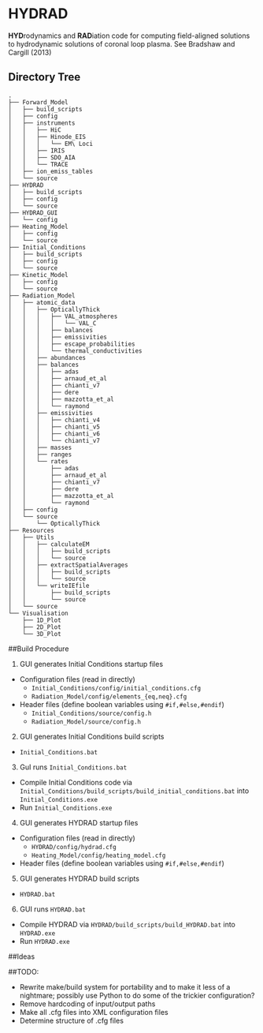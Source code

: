 # HYDRAD
**HYD**rodynamics and **RAD**iation code for computing field-aligned solutions to hydrodynamic solutions of coronal loop plasma. See Bradshaw and Cargill (2013)

## Directory Tree
```
.
├── Forward_Model
│   ├── build_scripts
│   ├── config
│   ├── instruments
│   │   ├── HiC
│   │   ├── Hinode_EIS
│   │   │   └── EM\ Loci
│   │   ├── IRIS
│   │   ├── SDO_AIA
│   │   └── TRACE
│   ├── ion_emiss_tables
│   └── source
├── HYDRAD
│   ├── build_scripts
│   ├── config
│   └── source
├── HYDRAD_GUI
│   └── config
├── Heating_Model
│   ├── config
│   └── source
├── Initial_Conditions
│   ├── build_scripts
│   ├── config
│   └── source
├── Kinetic_Model
│   ├── config
│   └── source
├── Radiation_Model
│   ├── atomic_data
│   │   ├── OpticallyThick
│   │   │   ├── VAL_atmospheres
│   │   │   │   └── VAL_C
│   │   │   ├── balances
│   │   │   ├── emissivities
│   │   │   ├── escape_probabilities
│   │   │   └── thermal_conductivities
│   │   ├── abundances
│   │   ├── balances
│   │   │   ├── adas
│   │   │   ├── arnaud_et_al
│   │   │   ├── chianti_v7
│   │   │   ├── dere
│   │   │   ├── mazzotta_et_al
│   │   │   └── raymond
│   │   ├── emissivities
│   │   │   ├── chianti_v4
│   │   │   ├── chianti_v5
│   │   │   ├── chianti_v6
│   │   │   └── chianti_v7
│   │   ├── masses
│   │   ├── ranges
│   │   └── rates
│   │       ├── adas
│   │       ├── arnaud_et_al
│   │       ├── chianti_v7
│   │       ├── dere
│   │       ├── mazzotta_et_al
│   │       └── raymond
│   ├── config
│   └── source
│       └── OpticallyThick
├── Resources
│   ├── Utils
│   │   ├── calculateEM
│   │   │   ├── build_scripts
│   │   │   └── source
│   │   ├── extractSpatialAverages
│   │   │   ├── build_scripts
│   │   │   └── source
│   │   └── writeIEfile
│   │       ├── build_scripts
│   │       └── source
│   └── source
└── Visualisation
    ├── 1D_Plot
    ├── 2D_Plot
    └── 3D_Plot
```

##Build Procedure

1. GUI generates Initial Conditions startup files
  + Configuration files (read in directly)
    * `Initial_Conditions/config/initial_conditions.cfg`
    * `Radiation_Model/config/elements_{eq,neq}.cfg`
  + Header files (define boolean variables using `#if,#else,#endif`)
    * `Initial_Conditions/source/config.h`
    * `Radiation_Model/source/config.h`
2. GUI generates Initial Conditions build scripts
  + `Initial_Conditions.bat`
3. GuI runs `Initial_Conditions.bat`
  + Compile Initial Conditions code via `Initial_Conditions/build_scripts/build_initial_conditions.bat` into `Initial_Conditions.exe`
  + Run `Initial_Conditions.exe`
4. GUI generates HYDRAD startup files
  + Configuration files (read in directly)
    * `HYDRAD/config/hydrad.cfg`
	* `Heating_Model/config/heating_model.cfg`
  + Header files (define boolean variables using `#if,#else,#endif`)
5. GUI generates HYDRAD build scripts
  + `HYDRAD.bat`
6. GUI runs `HYDRAD.bat`
  + Compile HYDRAD via `HYDRAD/build_scripts/build_HYDRAD.bat` into `HYDRAD.exe`
  + Run `HYDRAD.exe`

##Ideas

##TODO:

 - Rewrite make/build system for portability and to make it less of a nightmare; possibly use Python to do some of the trickier configuration?
 - Remove hardcoding of input/output paths
 - Make all .cfg files into XML configuration files
 - Determine structure of .cfg files
